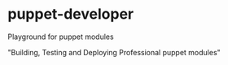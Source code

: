 # puppet-developer
Playground for puppet modules


"Building, Testing and Deploying Professional puppet modules"
